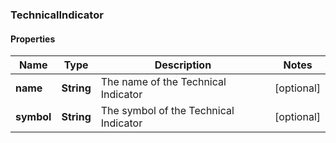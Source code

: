 ### TechnicalIndicator

#### Properties
Name | Type | Description | Notes
------------ | ------------- | ------------- | -------------
**name** | **String** | The name of the Technical Indicator | [optional] 
**symbol** | **String** | The symbol of the Technical Indicator | [optional] 



